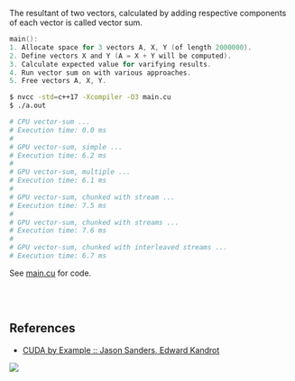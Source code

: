 The resultant of two vectors, calculated by adding respective components of
each vector is called vector sum.

```c
main():
1. Allocate space for 3 vectors A, X, Y (of length 2000000).
2. Define vectors X and Y (A = X + Y will be computed).
3. Calculate expected value for varifying results.
4. Run vector sum on with various approaches.
5. Free vectors A, X, Y.
```

```bash
$ nvcc -std=c++17 -Xcompiler -O3 main.cu
$ ./a.out

# CPU vector-sum ...
# Execution time: 0.0 ms
#
# GPU vector-sum, simple ...
# Execution time: 6.2 ms
#
# GPU vector-sum, multiple ...
# Execution time: 6.1 ms
#
# GPU vector-sum, chunked with stream ...
# Execution time: 7.5 ms
#
# GPU vector-sum, chunked with streams ...
# Execution time: 7.6 ms
#
# GPU vector-sum, chunked with interleaved streams ...
# Execution time: 6.7 ms
```

See [main.cu] for code.

[main.cu]: main.cu

<br>
<br>


## References

- [CUDA by Example :: Jason Sanders, Edward Kandrot](https://gist.github.com/wolfram77/72c51e494eaaea1c21a9c4021ad0f320)

![](https://ga-beacon.deno.dev/G-G1E8HNDZYY:v51jklKGTLmC3LAZ4rJbIQ/github.com/moocf/vector-sum.cuda)
